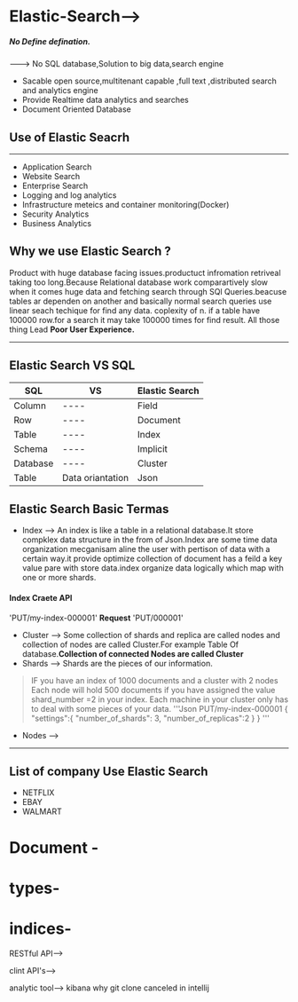 # Elastic-Search-->
##### No Define defination.
---> No SQL database,Solution to big data,search engine
* Sacable open source,multitenant capable ,full text ,distributed search and analytics engine
* Provide Realtime data analytics and searches 
* Document Oriented Database
## Use of Elastic Seacrh 
***
* Application Search 
* Website Search
* Enterprise Search
* Logging and log analytics 
* Infrastructure meteics and container monitoring(Docker)
* Security Analytics 
* Business Analytics

## Why we use Elastic Search ?
Product with huge database facing issues.productuct infromation retriveal taking too long.Because Relational database work comparartively slow  when it comes huge data and fetching search through SQl Queries.beacuse tables ar dependen on another and basically normal search queries use linear seach techique for find any data. coplexity of n. if a table have 100000 row.for a search it may take 100000 times for find result.
All those thing Lead 
**Poor User Experience.**
***
## Elastic Search VS SQL

|SQL|VS|Elastic Search|
|----|-----|----|
|Column|----|Field|
|Row|----|Document|
|Table|----|Index|
|Schema|----|Implicit|
|Database|----|Cluster|
|Table|Data oriantation |Json|

## Elastic Search Basic Termas

* Index --> An index is like a table in a relational database.It store compklex data structure  in the from of Json.Index are some time data organization mecganisam aline the user with pertison of data with a certain way.it provide optimize collection of document has a feild a key value pare with store data.index organize data logically which map with one or more shards.
#### Index Craete API
'PUT/my-index-000001'
**Request**
'PUT/000001'
* Cluster --> Some collection of shards and replica are called nodes and collection of nodes are called Cluster.For example Table Of database.**Collection of connected Nodes are called Cluster**
* Shards --> Shards are the pieces of our information.
> IF you have an index of 1000 documents  and a cluster with 2 nodes
> Each node will hold 500 documents
> if  you have assigned the value shard_number =2 in your index.
> Each machine in your cluster only has to deal with some pieces of your data.
'''Json
PUT/my-index-000001
{
 "settings":{
              "number_of_shards": 3,
              "number_of_replicas":2
              }
}
'''
* Nodes --> 
***

## List of company Use Elastic Search 
* NETFLIX
* EBAY
* WALMART

# Document - 


# types-

# indices-
RESTful API-->

clint API's-->

analytic tool--> kibana
why git clone canceled in intellij
